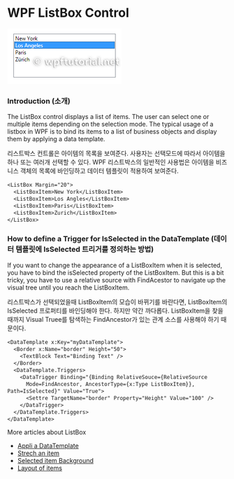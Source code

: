# WPF ListBox Control

![](/assets/listbox1.png)

### Introduction (소개)

The ListBox control displays a list of items. The user can select one or multiple items depending on the selection mode. The typical usage of a listbox in WPF is to bind its items to a list of business objects and display them by applying a data template.

리스트박스 컨트롤은 아이템의 목록을 보여준다. 사용자는 선택모드에 따라서 아이템을 하나 또는 여러개 선택할 수 있다. WPF 리스트박스의 일반적인 사용법은 아이템을 비즈니스 객체의 목록에 바인딩하고 데이터 템플릿이 적용하여 보여준다.

```
<ListBox Margin="20">
  <ListBoxItem>New York</ListBoxItem>
  <ListBoxItem>Los Angles</ListBoxItem>
  <ListBoxItem>Paris</ListBoxItem>
  <ListBoxItem>Zurich</ListBoxItem>
</ListBox>
```

### How to define a Trigger for IsSelected in the DataTemplate (데이터 템플릿에 IsSelected 트리거를 정의하는 방법)

If you want to change the appearance of a ListBoxItem when it is selected, you have to bind the isSelected property of the ListBoxItem. But this is a bit tricky, you have to use a relative source with FindAcestor to navigate up the visual tree until you reach the ListBoxItem.

리스트박스가 선택되었을때 ListBoxItem의 모습이 바뀌기를 바란다면, ListBoxItem의 IsSelected 프로퍼티를 바인딩해야 한다. 하지만 약간 까다롭다. ListBoxItem을 찾을때까지 Visual Truee를 탐색하는 FindAncestor가 있는 관계 소스를 사용해야 하기 때문이다.

```
<DataTemplate x:Key="myDataTemplate">
  <Border x:Name="border" Height="50">
    <TextBlock Text="Binding Text" />
  </Border>
  <DataTemplate.Triggers>
    <DataTrigger Binding="{Binding RelativeSouce={RelativeSource  
      Mode=FindAncestor, AncestorType={x:Type ListBoxItem}}, Path=IsSelected}" Value="True">
      <Settre TargetName="border" Property="Height" Value="100" />
    </DataTrigger>
  </DataTemplate.Triggers>
</DataTemplate>
```

More articles about ListBox

+ [Appli a DataTemplate]()
+ [Strech an item]()
+ [Selected item Background]()
+ [Layout of items]()
